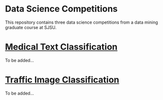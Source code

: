 # Data Science Competitions
This repository contains three data science competitions from a data mining graduate course at SJSU.

# [Medical Text Classification]()
To be added...

# [Traffic Image Classification]()
To be added...
